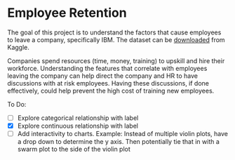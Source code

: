 # Employee Retention
The goal of this project is to understand the factors that cause employees to leave a company, specifically IBM. The dataset can be [downloaded](https://www.kaggle.com/datasets/pavansubhasht/ibm-hr-analytics-attrition-dataset) from Kaggle.

Companies spend resources (time, money, training) to upskill and hire their workforce. Understanding the features that correlate with employees leaving the company can help direct the company and HR to have discussions with at risk employees. Having these discussions, if done effectively, could help prevent the high cost of training new employees.

To Do:
- [ ] Explore categorical relationship with label
- [x] Explore continuous relationship with label
- [ ] Add interactivity to charts. Example: Instead of multiple violin plots, have a drop down to determine the y axis. Then potentially tie that in with a swarm plot to the side of the violin plot
